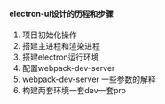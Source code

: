 #### electron-ui设计的历程和步骤
1. 项目初始化操作
2. 搭建主进程和渲染进程
3. 搭建electron运行环境
4. 配置webpack-dev-server
5. webpack-dev-server 一些参数的解释
6. 构建两套环境一套dev一套pro